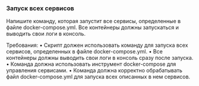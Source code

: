 
### Запуск всех сервисов

Напишите команду, которая запустит все сервисы, определенные в файле docker-compose.yml. Все контейнеры должны запускаться и выводить свои логи в консоль.

Требования:
•	Скрипт должен использовать команду для запуска всех сервисов, определенных в файле docker-compose.yml.
•	Все контейнеры должны выводить свои логи в консоль сразу после запуска.
•	Команда должна использовать инструмент docker-compose для управления сервисами.
•	Команда должна корректно обрабатывать файл docker-compose.yml для запуска всех описанных в нем сервисов.